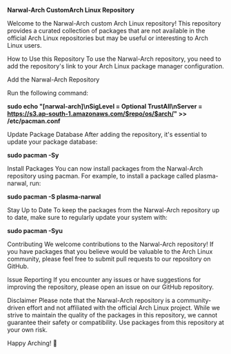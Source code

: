 **Narwal-Arch CustomArch Linux Repository**


Welcome to the Narwal-Arch custom Arch Linux repository! This repository provides a curated collection of packages that are not available in the official Arch Linux repositories but may be useful or interesting to Arch Linux users.

How to Use this Repository
To use the Narwal-Arch repository, you need to add the repository's link to your Arch Linux package manager configuration.

Add the Narwal-Arch Repository

Run the following command:

**sudo echo "[narwal-arch]\nSigLevel = Optional TrustAll\nServer = https://s3.ap-south-1.amazonaws.com/$repo/os/$arch/" >> /etc/pacman.conf**

Update Package Database
After adding the repository, it's essential to update your package database:

**sudo pacman -Sy**


Install Packages
You can now install packages from the Narwal-Arch repository using pacman. For example, to install a package called plasma-narwal, run:

**sudo pacman -S plasma-narwal**


Stay Up to Date
To keep the packages from the Narwal-Arch repository up to date, make sure to regularly update your system with:


**sudo pacman -Syu**


Contributing
We welcome contributions to the Narwal-Arch repository! If you have packages that you believe would be valuable to the Arch Linux community, please feel free to submit pull requests to our repository on GitHub.

Issue Reporting
If you encounter any issues or have suggestions for improving the repository, please open an issue on our GitHub repository.

Disclaimer
Please note that the Narwal-Arch repository is a community-driven effort and not affiliated with the official Arch Linux project. While we strive to maintain the quality of the packages in this repository, we cannot guarantee their safety or compatibility. Use packages from this repository at your own risk.

Happy Arching! 🐧
